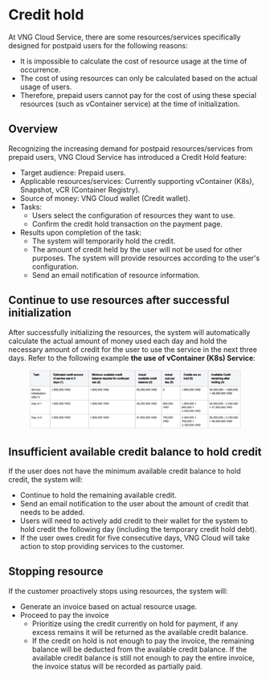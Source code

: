 # Credit hold

At VNG Cloud Service, there are some resources/services specifically designed for postpaid users for the following reasons:&#x20;

* It is impossible to calculate the cost of resource usage at the time of occurrence.&#x20;
* The cost of using resources can only be calculated based on the actual usage of users.&#x20;
* Therefore, prepaid users cannot pay for the cost of using these special resources (such as vContainer service) at the time of initialization.&#x20;

## Overview

Recognizing the increasing demand for postpaid resources/services from prepaid users, VNG Cloud Service has introduced a Credit Hold feature:

* Target audience: Prepaid users.
* Applicable resources/services: Currently supporting vContainer (K8s), Snapshot, vCR (Container Registry).
* Source of money: VNG Cloud wallet (Credit wallet).
* Tasks:&#x20;
  * Users select the configuration of resources they want to use.&#x20;
  * Confirm the credit hold transaction on the payment page.&#x20;
* Results upon completion of the task:&#x20;
  * The system will temporarily hold the credit.&#x20;
  * The amount of credit held by the user will not be used for other purposes. The system will provide resources according to the user's configuration.&#x20;
  * Send an email notification of resource information.

## Continue to use resources after successful initialization

After successfully initializing the resources, the system will automatically calculate the actual amount of money used each day and hold the necessary amount of credit for the user to use the service in the next three days. Refer to the following example **the use of vContainer (K8s) Service**:

<figure><img src="../../../.gitbook/assets/image (1) (1) (1) (1) (1) (1) (1) (1) (1) (1).png" alt=""><figcaption></figcaption></figure>

## Insufficient available credit balance to hold credit&#x20;

If the user does not have the minimum available credit balance to hold credit, the system will:&#x20;

* Continue to hold the remaining available credit.&#x20;
* Send an email notification to the user about the amount of credit that needs to be added.&#x20;
* Users will need to actively add credit to their wallet for the system to hold credit the following day (including the temporary credit hold debt).&#x20;
* If the user owes credit for five consecutive days, VNG Cloud will take action to stop providing services to the customer.

## Stopping resource

If the customer proactively stops using resources, the system will:&#x20;

* Generate an invoice based on actual resource usage.
* Proceed to pay the invoice
  * Prioritize using the credit currently on hold for payment, if any excess remains it will be returned as the available credit balance.
  * If the credit on hold is not enough to pay the invoice, the remaining balance will be deducted from the available credit balance. If the available credit balance is still not enough to pay the entire invoice, the invoice status will be recorded as partially paid.
